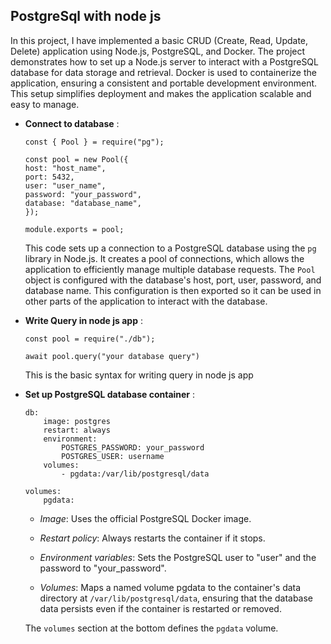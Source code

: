 ## **PostgreSql with node js**

In this project, I have implemented a basic CRUD (Create, Read, Update, Delete) application using Node.js, PostgreSQL, and Docker. The project demonstrates how to set up a Node.js server to interact with a PostgreSQL database for data storage and retrieval. Docker is used to containerize the application, ensuring a consistent and portable development environment. This setup simplifies deployment and makes the application scalable and easy to manage.

- **Connect to database** :

  ```
  const { Pool } = require("pg");

  const pool = new Pool({
  host: "host_name",
  port: 5432,
  user: "user_name",
  password: "your_password",
  database: "database_name",
  });

  module.exports = pool;
  ```

  This code sets up a connection to a PostgreSQL database using the `pg` library in Node.js. It creates a pool of connections, which allows the application to efficiently manage multiple database requests. The `Pool` object is configured with the database's host, port, user, password, and database name. This configuration is then exported so it can be used in other parts of the application to interact with the database.

- **Write Query in node js app** :

  ```
  const pool = require("./db");

  await pool.query("your database query")
  ```

  This is the basic syntax for writing query in node js app

- **Set up PostgreSQL database container** :

  ```
  db:
      image: postgres
      restart: always
      environment:
          POSTGRES_PASSWORD: your_password
          POSTGRES_USER: username
      volumes:
          - pgdata:/var/lib/postgresql/data

  volumes:
      pgdata:
  ```

  - _Image_: Uses the official PostgreSQL Docker image.

  - _Restart policy_: Always restarts the container if it stops.

  - _Environment variables_: Sets the PostgreSQL user to "user" and the password to "your_password".

  - _Volumes_: Maps a named volume pgdata to the container's data directory at `/var/lib/postgresql/data`, ensuring that the database data persists even if the container is restarted or removed.

  The `volumes` section at the bottom defines the `pgdata` volume.
